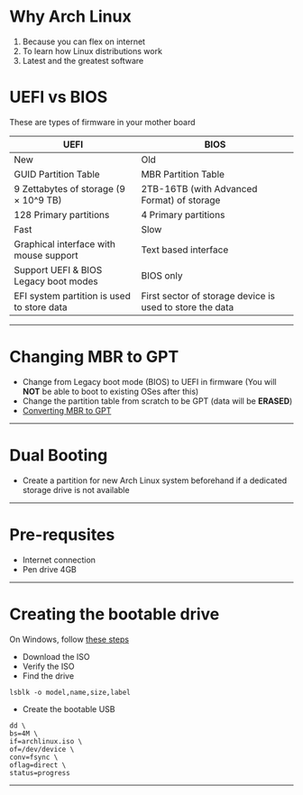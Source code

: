 # Why Arch Linux

1. Because you can flex on internet
2. To learn how Linux distributions work
3. Latest and the greatest software

# UEFI vs BIOS

These are types of firmware in your mother board

| UEFI                                       	| BIOS                                                     	|
|--------------------------------------------	|----------------------------------------------------------	|
| New                                        	| Old                                                      	|
| GUID Partition Table                       	| MBR Partition Table                                      	|
| 9 Zettabytes of storage (9 × 10^9 TB)      	| 2TB-16TB (with Advanced Format) of storage               	|
| 128 Primary partitions                     	| 4 Primary partitions                                     	|
| Fast                                       	| Slow                                                     	|
| Graphical interface with mouse support     	| Text based interface                                     	|
| Support UEFI & BIOS Legacy boot modes      	| BIOS only                                                	|
| EFI system partition is used to store data 	| First sector of storage device is used to store the data 	|

---

# Changing MBR to GPT

- Change from Legacy boot mode (BIOS) to UEFI in firmware (You will **NOT** be able to boot to existing OSes after this) 
- Change the partition table from scratch to be GPT (data will be **ERASED**)
- [Converting MBR to GPT](https://wiki.archlinux.org/title/GPT_fdisk#Convert_between_MBR_and_GPT)

---

# Dual Booting

- Create a partition for new Arch Linux system beforehand if a dedicated storage drive is not available

---

# Pre-requsites

- Internet connection
- Pen drive 4GB

---

# Creating the bootable drive

On Windows, follow [these steps](https://wiki.archlinux.org/title/USB_flash_installation_medium#In_Windows)

- Download the ISO
- Verify the ISO
- Find the drive

```shell
lsblk -o model,name,size,label
```

- Create the bootable USB

```shell
dd \
bs=4M \
if=archlinux.iso \
of=/dev/device \
conv=fsync \
oflag=direct \
status=progress
```

---